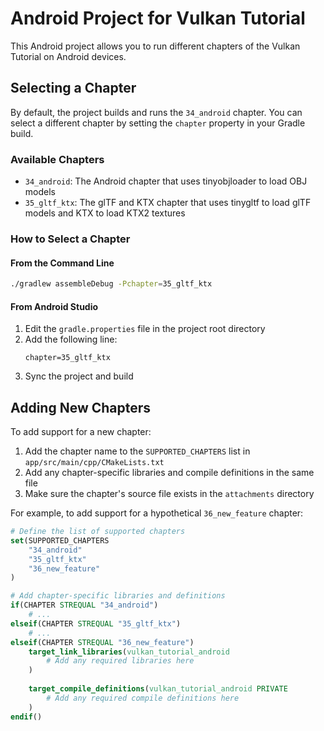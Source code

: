 # Android Project for Vulkan Tutorial

This Android project allows you to run different chapters of the Vulkan Tutorial on Android devices.

## Selecting a Chapter

By default, the project builds and runs the `34_android` chapter. You can select a different chapter by setting the `chapter` property in your Gradle build.

### Available Chapters

- `34_android`: The Android chapter that uses tinyobjloader to load OBJ models
- `35_gltf_ktx`: The glTF and KTX chapter that uses tinygltf to load glTF models and KTX to load KTX2 textures

### How to Select a Chapter

#### From the Command Line

```bash
./gradlew assembleDebug -Pchapter=35_gltf_ktx
```

#### From Android Studio

1. Edit the `gradle.properties` file in the project root directory
2. Add the following line:
   ```
   chapter=35_gltf_ktx
   ```
3. Sync the project and build

## Adding New Chapters

To add support for a new chapter:

1. Add the chapter name to the `SUPPORTED_CHAPTERS` list in `app/src/main/cpp/CMakeLists.txt`
2. Add any chapter-specific libraries and compile definitions in the same file
3. Make sure the chapter's source file exists in the `attachments` directory

For example, to add support for a hypothetical `36_new_feature` chapter:

```cmake
# Define the list of supported chapters
set(SUPPORTED_CHAPTERS
    "34_android"
    "35_gltf_ktx"
    "36_new_feature"
)

# Add chapter-specific libraries and definitions
if(CHAPTER STREQUAL "34_android")
    # ...
elseif(CHAPTER STREQUAL "35_gltf_ktx")
    # ...
elseif(CHAPTER STREQUAL "36_new_feature")
    target_link_libraries(vulkan_tutorial_android
        # Add any required libraries here
    )
    
    target_compile_definitions(vulkan_tutorial_android PRIVATE
        # Add any required compile definitions here
    )
endif()
```
